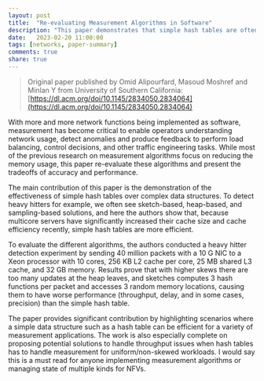 ```yaml
---
layout: post
title:  "Re-evaluating Measurement Algorithms in Software"
description: "This paper demonstrates that simple hash tables are often more efficient than sketch and heap-based solutions for measurement algorithms used in network monitoring."
date:   2023-02-20 11:00:00
tags: [networks, paper-summary]
comments: true
share: true
---
```


> Original paper published by Omid Alipourfard, Masoud Moshref and Minlan Y from University of Southern California: [https://dl.acm.org/doi/10.1145/2834050.2834064](https://dl.acm.org/doi/10.1145/2834050.2834064)

With more and more network functions being implemented as software, measurement has become critical to enable operators understanding network usage, detect anomalies and produce feedback to perform load balancing, control decisions, and other traffic engineering tasks. While most of the previous research on measurement algorithms focus on reducing the memory usage, this paper re-evaluate these algorithms and present the tradeoffs of accuracy and performance.

The main contribution of this paper is the demonstration of the effectiveness of simple hash tables over complex data structures. To detect heavy hitters for example, we often see sketch-based, heap-based, and sampling-based solutions, and here the authors show that, because multicore servers have significantly increased their cache size and cache efficiency recently, simple hash tables are more efficient.

To evaluate the different algorithms, the authors conducted a heavy hitter detection experiment by sending 40 million packets with a 10 G NIC to a Xeon processor with 10 cores, 256 KB L2 cache per core, 25 MB shared L3 cache, and 32 GB memory. Results prove that with higher skews there are too many updates at the heap leaves, and sketches computes 3 hash functions per packet and accesses 3 random memory locations, causing them to have worse performance (throughput, delay, and in some cases, precision) than the simple hash table.

The paper provides significant contribution by highlighting scenarios where a simple data structure such as a hash table can be efficient for a variety of measurement applications. The work is also especially complete on proposing potential solutions to handle throughput issues when hash tables has to handle measurement for uniform/non-skewed workloads. I would say this is a must read for anyone implementing measurement algorithms or managing state of multiple kinds for NFVs.